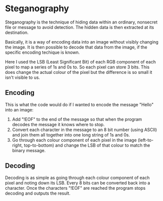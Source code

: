# Steganography

Steganography is the technique of hiding data within an ordinary, nonsecret file or message to avoid detection. 
The hidden data is then extracted at its destination.

Basically, it is a way of encoding data into an image without visibly changing the image. 
It is then possible to decode that data from the image, if the specific encoding techique is known.

Here I used the LSB (Least Significant Bit) of each RGB component of each pixel to map a series of 1s and 0s to. So each pixel can store 3 bits.
This does change the actual colour of the pixel but the difference is so small it isn't visible to us.

## Encoding
This is what the code would do if I wanted to encode the message "Hello" into an image:
1. Add "!EOF" to the end of the message so that when the program decodes the message it knows where to stop.
2. Convert each character in the message to an 8 bit number (using ASCII) and join them all together into one long string of 1s and 0s.
3. Go through each colour component of each pixel in the image (left-to-right, top-to-bottom) and change the LSB of that colour to match the binary message.

## Decoding
Decoding is as simple as going through each colour component of each pixel and noting down its LSB. Every 8 bits can be converted back into a character. Once the characters "!EOF" are reached the program stops decoding and outputs the result.

